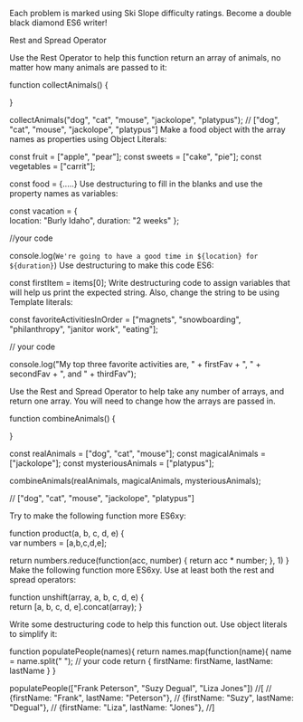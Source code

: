 Each problem is marked using Ski Slope difficulty ratings. Become a double black diamond ES6 writer!

Rest and Spread Operator

Use the Rest Operator to help this function return an array of animals, no matter how many animals are passed to it:

function collectAnimals() {  
 
}

collectAnimals("dog", "cat", "mouse", "jackolope", "platypus"); 
// ["dog", "cat", "mouse", "jackolope", "platypus"]
Make a food object with the array names as properties using Object Literals:

const fruit = ["apple", "pear"];
const sweets = ["cake", "pie"];
const vegetables = ["carrit"];

const food = {.....}
Use destructuring to fill in the blanks and use the property names as variables:

const vacation = {  
  location: "Burly Idaho",
  duration: "2 weeks"
};

//your code

console.log(`We're going to have a good time in ${location} for ${duration}`)
Use destructuring to make this code ES6:

const firstItem = items[0];
Write destructuring code to assign variables that will help us print the expected string. Also, change the string to be using Template literals:

const favoriteActivitiesInOrder = ["magnets", "snowboarding", "philanthropy", "janitor work", "eating"];

// your code

console.log("My top three favorite activities are, " + firstFav + ", " + secondFav + ", and " + thirdFav");

Use the Rest and Spread Operator to help take any number of arrays, and return one array. You will need to change how the arrays are passed in.

function combineAnimals() {  
 
}

const realAnimals = ["dog", "cat", "mouse"];
const magicalAnimals = ["jackolope"];
const mysteriousAnimals = ["platypus"];

combineAnimals(realAnimals, magicalAnimals, mysteriousAnimals); 

// ["dog", "cat", "mouse", "jackolope", "platypus"]


Try to make the following function more ES6xy:

function product(a, b, c, d, e) {  
  var numbers = [a,b,c,d,e];

  return numbers.reduce(function(acc, number) {
    return acc * number;
  }, 1)
}
Make the following function more ES6xy. Use at least both the rest and spread operators:

function unshift(array, a, b, c, d, e) {  
  return [a, b, c, d, e].concat(array);
}

Write some destructuring code to help this function out. Use object literals to simplify it:

function populatePeople(names){
    return names.map(function(name){
        name = name.split(" ");
        // your code
        return {
            firstName: firstName,
            lastName: lastName
        }
}

populatePeople(["Frank Peterson", "Suzy Degual", "Liza Jones"])
//[
//  {firstName: "Frank", lastName: "Peterson"},
//  {firstName: "Suzy", lastName: "Degual"},
//  {firstName: "Liza", lastName: "Jones"},
//]